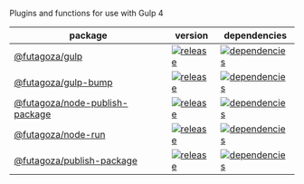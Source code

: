 Plugins and functions for use with Gulp 4

| package | version | dependencies |
| ------- | ------- | ------------ |
| [@futagoza/gulp][001] | [![release][002]][003] | [![dependencies][004]][005] |
| [@futagoza/gulp-bump][011] | [![release][012]][013] | [![dependencies][014]][015] |
| [@futagoza/node-publish-package][031] | [![release][032]][033] | [![dependencies][034]][035] |
| [@futagoza/node-run][021] | [![release][022]][023] | [![dependencies][024]][025] |
| [@futagoza/publish-package][041] | [![release][042]][043] | [![dependencies][044]][045] |

<!-- @futagoza/gulp -->
[001]: https://github.com/futagoza/gulp/tree/master/packages/gulp
[002]: https://img.shields.io/npm/v/@futagoza/gulp.svg
[003]: https://www.npmjs.com/package/@futagoza/gulp
[004]: https://img.shields.io/david/futagoza/gulp.svg?path=packages/gulp
[005]: https://david-dm.org/futagoza/gulp?path=packages/gulp

<!-- @futagoza/gulp-bump -->
[011]: https://github.com/futagoza/gulp/tree/master/packages/gulp-bump
[012]: https://img.shields.io/npm/v/@futagoza/gulp-bump.svg
[013]: https://www.npmjs.com/package/@futagoza/gulp-bump
[014]: https://img.shields.io/david/futagoza/gulp.svg?path=packages/gulp-bump
[015]: https://david-dm.org/futagoza/gulp?path=packages/gulp-bump

<!-- @futagoza/gulp-publish-package -->
[031]: https://github.com/futagoza/gulp/tree/master/packages/gulp-publish-package
[032]: https://img.shields.io/npm/v/@futagoza/gulp-publish-package.svg
[033]: https://www.npmjs.com/package/@futagoza/gulp-publish-package
[034]: https://img.shields.io/david/futagoza/gulp.svg?path=packages/gulp-publish-package
[035]: https://david-dm.org/futagoza/gulp?path=packages/gulp-publish-package

<!-- @futagoza/node-run -->
[021]: https://github.com/futagoza/gulp/tree/master/packages/node-run
[022]: https://img.shields.io/npm/v/@futagoza/node-run.svg
[023]: https://www.npmjs.com/package/@futagoza/node-run
[024]: https://img.shields.io/david/futagoza/gulp.svg?path=packages/node-run
[025]: https://david-dm.org/futagoza/gulp?path=packages/node-run

<!-- @futagoza/publish-package -->
[041]: https://github.com/futagoza/gulp/tree/master/packages/publish-package
[042]: https://img.shields.io/npm/v/@futagoza/publish-package.svg
[043]: https://www.npmjs.com/package/@futagoza/publish-package
[044]: https://img.shields.io/david/futagoza/gulp.svg?path=packages/publish-package
[045]: https://david-dm.org/futagoza/gulp?path=packages/publish-package

